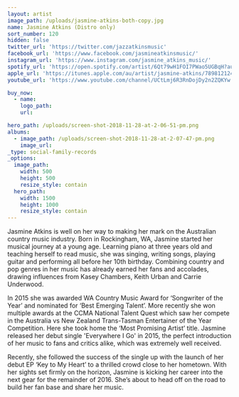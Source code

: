 ```yaml
---
layout: artist
image_path: /uploads/jasmine-atkins-both-copy.jpg
name: Jasmine Atkins (Distro only)
sort_number: 120
hidden: false
twitter_url: 'https://twitter.com/jazzatkinsmusic'
facebook_url: 'https://www.facebook.com/jasmineatkinsmusic/'
instagram_url: 'https://www.instagram.com/jasmine_atkins_music/'
spotify_url: 'https://open.spotify.com/artist/6Qt79wH1FOI7PWao5UGBqH?autoplay=true&v=A'
apple_url: 'https://itunes.apple.com/au/artist/jasmine-atkins/789812124'
youtube_url: 'https://www.youtube.com/channel/UCtLmj6R3RnDojDy2n2ZQKYw'

buy_now:
  - name: 
    logo_path: 
    url: 

hero_path: /uploads/screen-shot-2018-11-28-at-2-06-51-pm.png
albums:
  - image_path: /uploads/screen-shot-2018-11-28-at-2-07-47-pm.png
    image_url:
_type: social-family-records
_options:
  image_path:
    width: 500
    height: 500
    resize_style: contain
  hero_path:
    width: 1500
    height: 1000
    resize_style: contain
---
```


Jasmine Atkins is well on her way to making her mark on the Australian country music industry. Born in Rockingham, WA, Jasmine started her musical journey at a young age. Learning piano at three years old and teaching herself to read music, she was singing, writing songs, playing guitar and performing all before her 10th birthday. Combining country and pop genres in her music has already earned her fans and accolades, drawing influences from Kasey Chambers, Keith Urban and Carrie Underwood.

​In 2015 she was awarded WA Country Music Award for ‘Songwriter of the Year’ and nominated for ‘Best Emerging Talent’. More recently she won multiple awards at the CCMA National Talent Quest which saw her compete in the Australia vs New Zealand Trans-Tasman Entertainer of the Year Competition. Here she took home the ‘Most Promising Artist’ title. Jasmine released her debut single 'Everywhere I Go' in 2015, the perfect introduction of her music to fans and critics alike, which was extremely well received.

Recently, she followed the success of the single up with the launch of her debut EP ‘Key to My Heart’ to a thrilled crowd close to her hometown. With her sights set firmly on the horizon, Jasmine is kicking her career into the next gear for the remainder of 2016. She’s about to head off on the road to build her fan base and share her music.